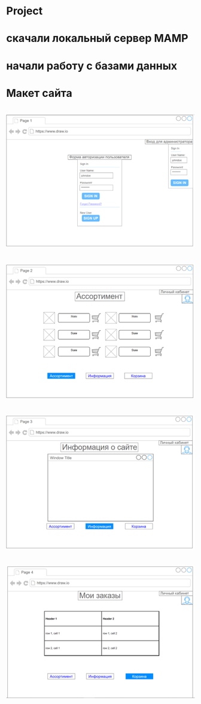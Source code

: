# Project
# скачали локальный сервер MAMP
# начали работу с базами данных
# Макет сайта
#
![Форма регистрации и авторизации с ролевым доступом](https://github.com/NeFlex2/Project/blob/main/Макет/1.png)
#
![Главная страница с товарами из баз данных](https://github.com/NeFlex2/Project/blob/main/Макет/2.png)
#
![Информация о сайте](https://github.com/NeFlex2/Project/blob/main/Макет/3.png)
#
![Корзина товаров покупателя](https://github.com/NeFlex2/Project/blob/main/Макет/4.png)
